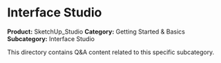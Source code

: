 # Interface Studio

**Product:** SketchUp_Studio
**Category:** Getting Started & Basics
**Subcategory:** Interface Studio

This directory contains Q&A content related to this specific subcategory.

